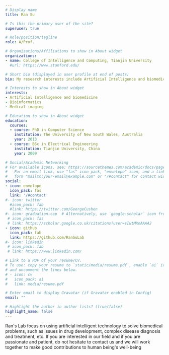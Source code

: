 ```yaml
---
# Display name
title: Ran Su

# Is this the primary user of the site?
superuser: true

# Role/position/tagline
role: A/Prof.

# Organizations/Affiliations to show in About widget
organizations:
- name: College of Intelligence and Computing, Tianjin University
  #url: https://www.stanford.edu/

# Short bio (displayed in user profile at end of posts)
bio: My research interests include Artificial Intelligence and biomedicine, bioinformatics and medical imaging.

# Interests to show in About widget
interests:
- Artificial Intelligence and biomedicine
- Bioinformatics
- Medical imaging

# Education to show in About widget
education:
  courses:
  - course: PhD in Computer Science
    institution: The University of New South Wales, Australia
    year: 2013
  - course: BSc in Electrical Engineering
    institution: Tianjin University, China
    year: 2009

# Social/Academic Networking
# For available icons, see: https://sourcethemes.com/academic/docs/page-builder/#icons
#   For an email link, use "fas" icon pack, "envelope" icon, and a link in the
#   form "mailto:your-email@example.com" or "/#contact" for contact widget.
social:
- icon: envelope
  icon_pack: fas
  link: '/#contact'
#- icon: twitter
  #icon_pack: fab
  #link: https://twitter.com/GeorgeCushen
#- icon: graduation-cap  # Alternatively, use `google-scholar` icon from #`ai` icon pack
 # icon_pack: fas
 # link: https://scholar.google.co.uk/citations?user=sIwtMXoAAAAJ
- icon: github
  icon_pack: fab
  link: https://github.com/RanSuLab
#- icon: linkedin
 # icon_pack: fab
 # link: https://www.linkedin.com/

# Link to a PDF of your resume/CV.
# To use: copy your resume to `static/media/resume.pdf`, enable `ai` icons in `params.toml`, 
# and uncomment the lines below.
# - icon: cv
#   icon_pack: ai
#   link: media/resume.pdf

# Enter email to display Gravatar (if Gravatar enabled in Config)
email: ""

# Highlight the author in author lists? (true/false)
highlight_name: false
---
```


Ran's Lab focus on using artificial intelligent technology to solve biomedical problems, such as issues in drug development, complex disease diagnosis and treatment, etc. If you are interested in our field and if you are passionate and patient, do not hesitate to contact us and we will work together to make good contributions to human being's well-being

